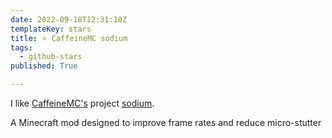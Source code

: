 ```yaml
---
date: 2022-09-18T12:31:10Z
templateKey: stars
title: ⭐ CaffeineMC sodium
tags:
  - github-stars
published: True

---
```


I like [CaffeineMC's](https://github.com/CaffeineMC) project [sodium](https://github.com/CaffeineMC/sodium).

A Minecraft mod designed to improve frame rates and reduce micro-stutter
